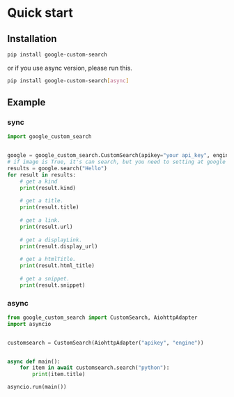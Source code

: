 # Quick start

## Installation

```bash
pip install google-custom-search
```

or if you use async version, please run this.

```bash
pip install google-custom-search[async]
```

## Example

### sync

```py
import google_custom_search


google = google_custom_search.CustomSearch(apikey="your api_key", engine_id="your engine_id")
# if image is True, it's can search, but you need to setting at google console search
results = google.search("Hello")
for result in results:
    # get a kind
    print(result.kind)
    
    # get a title.
    print(result.title)
  
    # get a link.
    print(result.url)
  
    # get a displayLink.
    print(result.display_url)
    
    # get a htmlTitle.
    print(result.html_title)
  
    # get a snippet.
    print(result.snippet)
```

### async

```py
from google_custom_search import CustomSearch, AiohttpAdapter
import asyncio


customsearch = CustomSearch(AiohttpAdapter("apikey", "engine"))


async def main():
    for item in await customsearch.search("python"):
        print(item.title)

asyncio.run(main())
```
